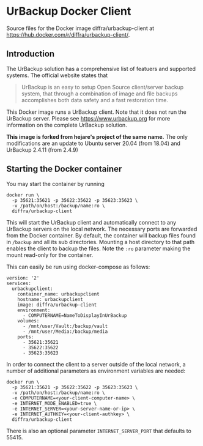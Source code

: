 # UrBackup Docker Client
Source files for the Docker image diffra/urbackup-client at https://hub.docker.com/r/diffra/urbackup-client/.

## Introduction
The UrBackup solution has a comprehensive list of featuers and supported systems. The official website states that 

> UrBackup is an easy to setup Open Source client/server backup system, that through a combination of image and file backups accomplishes both data safety and a fast restoration time.

This Docker image runs a UrBackup client. Note that it does not run the UrBackup server. Please see https://www.urbackup.org for more information on the complete UrBackup solution.

**This image is forked from hejare's project of the same name.** The only modifications are an update to Ubuntu server 20.04 (from 18.04) and UrBackup 2.4.11 (from 2.4.9)

## Starting the Docker container
You may start the container by running

```
docker run \
  -p 35621:35621 -p 35622:35622 -p 35623:35623 \
  -v /path/on/host:/backup/name:ro \
  diffra/urbackup-client
```

This will start the UrBackup client and automatically connect to any UrBackup servers on the local network. The necessary ports are forwarded from the Docker container. By default, the container will backup files found in ```/backup``` and all its sub directories. Mounting a host directory to that path enables the client to backup the files. Note the ```:ro``` parameter making the mount read-only for the container. 


This can easily be run using docker-compose as follows:

```
version: '2'
services:
  urbackupclient:
    container_name: urbackupclient
    hostname: urbackupclient
    image: diffra/urbackup-client
    environment:
      - COMPUTERNAME=NameToDisplayInUrBackup
    volumes:
      - /mnt/user/Vault:/backup/vault
      - /mnt/user/Media:/backup/media
    ports:
      - 35621:35621
      - 35622:35622
      - 35623:35623
```


In order to connect the client to a server outside of the local network, a number of additional parameters as environment variables are needed:

```
docker run \
  -p 35621:35621 -p 35622:35622 -p 35623:35623 \
  -v /path/on/host:/backup/name:ro \
  -e COMPUTERNAME=<your-client-computer-name> \
  -e INTERNET_MODE_ENABLED=true \
  -e INTERNET_SERVER=<your-server-name-or-ip> \
  -e INTERNET_AUTHKEY=<your-client-authkey> \
  diffra/urbackup-client
```

There is also an optional parameter ```INTERNET_SERVER_PORT``` that defaults to 55415.
